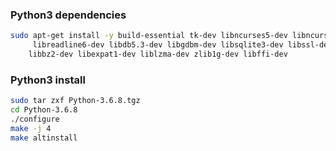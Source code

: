 ### Python3 dependencies

```bash
sudo apt-get install -y build-essential tk-dev libncurses5-dev libncursesw5-dev \
	 libreadline6-dev libdb5.3-dev libgdbm-dev libsqlite3-dev libssl-dev \
	libbz2-dev libexpat1-dev liblzma-dev zlib1g-dev libffi-dev
```


### Python3 install

```bash
sudo tar zxf Python-3.6.8.tgz
cd Python-3.6.8
./configure
make -j 4
make altinstall
```
